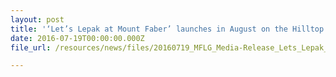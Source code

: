 ```yaml
---
layout: post
title: '‘Let’s Lepak at Mount Faber’ launches in August on the Hilltop in Lead-Up to National Day'
date: 2016-07-19T00:00:00.000Z
file_url: /resources/news/files/20160719_MFLG_Media-Release_Lets_Lepak_at_Mount_Faber_launches_in_August_on_the_Hilltop_in_Lead-Up_to_National_Day.pdf

---
```

